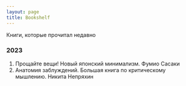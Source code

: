 ```yaml
---
layout: page
title: Bookshelf
---
```


Книги, которые прочитал недавно

### 2023

1. Прощайте вещи! Новый японский минимализм. Фумио Сасаки
2. Анатомия заблуждений. Большая книга по критическому мышлению. Никита Непряхин
